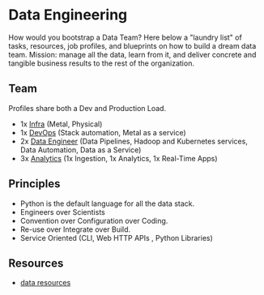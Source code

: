 # Data Engineering

How would you bootstrap a Data Team? Here below a "laundry list" of tasks, resources, job profiles, and blueprints on how to build a dream data team. Mission: manage all the data, learn from it, and deliver concrete and tangible business results to the rest of the organization.

## Team

Profiles share both a Dev and Production Load.
 - 1x [Infra]() (Metal, Physical)
 - 1x [DevOps](profiles/infra.md) (Stack automation, Metal as a service)
 - 2x [Data Engineer](profiles/data.md) (Data Pipelines, Hadoop and Kubernetes services, Data Automation, Data as a Service)
 - 3x [Analytics](profiles/analytics.md) (1x Ingestion, 1x Analytics, 1x Real-Time Apps)

## Principles

 - Python is the default language for all the data stack.
 - Engineers over Scientists
 - Convention over Configuration over Coding.
 - Re-use over Integrate over Build.
 - Service Oriented (CLI, Web HTTP APIs , Python Libraries)


## Resources
 - [data resources](resources.md)
